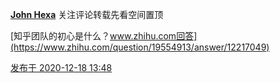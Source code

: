 [**John Hexa**](https://www.zhihu.com/people/mcbig)
关注评论转载先看空间置顶
>>
[知乎团队的初心是什么？www.zhihu.com回答](https://www.zhihu.com/question/19554913/answer/12217049)

[发布于 2020-12-18 13:48](https://www.zhihu.com/pin/1323263216256909312)